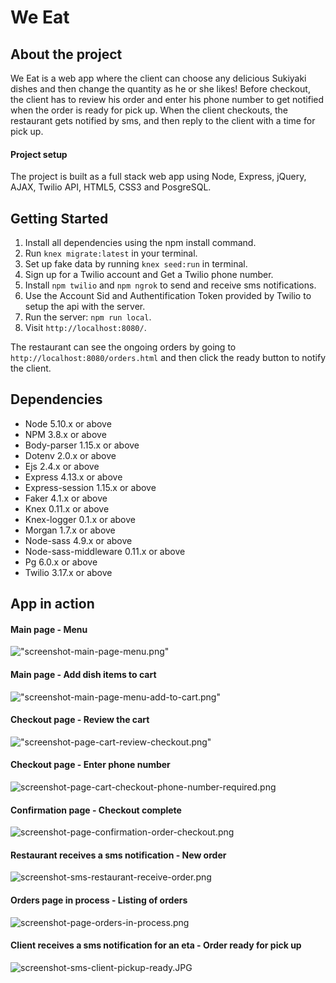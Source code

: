 # We Eat

## About the project

We Eat is a web app where the client can choose any delicious Sukiyaki dishes and then change the quantity as he or she likes! Before checkout, the client has to review his order and enter his phone number to get notified when the order is ready for pick up. When the client checkouts, the restaurant gets notified by sms, and then reply to the client with a time for pick up.

#### Project setup

The project is built as a full stack web app using Node, Express, jQuery, AJAX, Twilio API, HTML5, CSS3 and PosgreSQL.

## Getting Started

1. Install all dependencies using the npm install command.
2. Run `knex migrate:latest` in your terminal.
3. Set up fake data by running `knex seed:run` in terminal.
4. Sign up for a Twilio account and Get a Twilio phone number.
5. Install `npm twilio` and `npm ngrok` to send and receive sms notifications.
6. Use the Account Sid and Authentification Token provided by Twilio to setup the api with the server.
7. Run the server: `npm run local`.
8. Visit `http://localhost:8080/`.

The restaurant can see the ongoing orders by going to `http://localhost:8080/orders.html` and then click the ready button to notify the client.

## Dependencies

- Node 5.10.x or above
- NPM 3.8.x or above
- Body-parser 1.15.x or above
- Dotenv 2.0.x or above
- Ejs 2.4.x or above
- Express 4.13.x or above
- Express-session 1.15.x or above
- Faker 4.1.x or above
- Knex 0.11.x or above
- Knex-logger 0.1.x or above
- Morgan 1.7.x or above
- Node-sass 4.9.x or above
- Node-sass-middleware 0.11.x or above
- Pg 6.0.x or above
- Twilio 3.17.x or above

## App in action

#### Main page - Menu
!["screenshot-main-page-menu.png"](https://github.com/JJMin/we-eat/blob/feature/impl-api/docs/screenshot-main-page-menu.png?raw=true)

#### Main page - Add dish items to cart
!["screenshot-main-page-menu-add-to-cart.png"](https://github.com/JJMin/we-eat/blob/feature/impl-api/docs/screenshot-main-page-menu-add-to-cart.png?raw=true)

#### Checkout page - Review the cart
!["screenshot-page-cart-review-checkout.png"](https://github.com/JJMin/we-eat/blob/feature/impl-api/docs/screenshot-page-cart-review-checkout.png?raw=true)

#### Checkout page - Enter phone number
![screenshot-page-cart-checkout-phone-number-required.png](https://github.com/JJMin/we-eat/blob/feature/impl-api/docs/screenshot-page-cart-checkout-phone-number-required.png?raw=true)

#### Confirmation page - Checkout complete
![screenshot-page-confirmation-order-checkout.png](https://github.com/JJMin/we-eat/blob/feature/impl-api/docs/screenshot-page-confirmation-order-checkout.png?raw=true)

#### Restaurant receives a sms notification - New order
![screenshot-sms-restaurant-receive-order.png](https://github.com/JJMin/we-eat/blob/feature/impl-api/docs/screenshot-sms-restaurant-receive-order.png?raw=true)

#### Orders page in process - Listing of orders
![screenshot-page-orders-in-process.png](https://github.com/JJMin/we-eat/blob/feature/impl-api/docs/screenshot-page-orders-in-process.png?raw=true)

#### Client receives a sms notification for an eta - Order ready for pick up 
![screenshot-sms-client-pickup-ready.JPG](https://github.com/JJMin/we-eat/blob/feature/impl-api/docs/screenshot-sms-client-pickup-ready.JPG?raw=true)